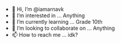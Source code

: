 - 👋 Hi, I’m @iamarnavk
- 👀 I’m interested in ... Anything
- 🌱 I’m currently learning ... Grade 10th
- 💞️ I’m looking to collaborate on ... Anything 
- 📫 How to reach me ... idk?

<!---
sukikimtae/sukikimtae is a ✨ special ✨ repository because its `README.md` (this file) appears on your GitHub profile.
You can click the Preview link to take a look at your changes.
--->
